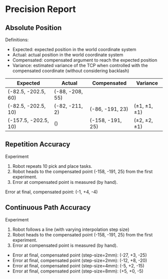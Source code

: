 # Precision Report

## Absolute Position

Definitions:

- Expected: expected position in the world coordinate system
- Actual: actual position in the world coordinate system
- Compensated: compensated argument to reach the expected position
- Variance: estimated variance of the TCP when controlled with the compensated coordinate (without considering backlash)

| Expected             | Actual          | Compensated      | Variance     |
| -------------------- | --------------- | ---------------- | ------------ |
| (-82.5, -202.5, 60)  | (-88, -208, 55) |                  |              |
| (-82.5, -202.5, 10)  | (-82, -211, 2)  | (-86, -191, 23)  | (±1, ±1, ±1) |
| (-157.5, -202.5, 10) | ()              | (-158, -191, 25) | (±2, ±2, ±1) |

## Repetition Accuracy

Experiment

1. Robot repeats 10 pick and place tasks.
2. Robot heads to the compensated point (-158, -191, 25) from the first experiment.
3. Error at compensated point is measured (by hand).

Error at final, compensated point: (-1, +4, -4)

## Continuous Path Accuracy

Experiment

1. Robot follows a line (with varying interpolation step size)
2. Robot heads to the compensated point (-158, -191, 25) from the first experiment.
3. Error at compensated point is measured (by hand).

- Error at final, compensated point (step-size=2mm): (-27, +3, -25)
- Error at final, compensated point (step-size=2mm): (-12, +8, -20)
- Error at final, compensated point (step-size=4mm): (-5, +2, -15)
- Error at final, compensated point (step-size=8mm): (+5, +0, -5)
